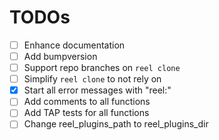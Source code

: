 # TODOs

- [ ] Enhance documentation
- [ ] Add bumpversion
- [ ] Support repo branches on `reel clone`
- [ ] Simplify `reel clone` to not rely on
- [x] Start all error messages with "reel:"
- [ ] Add comments to all functions
- [ ] Add TAP tests for all functions
- [ ] Change reel_plugins_path to reel_plugins_dir
